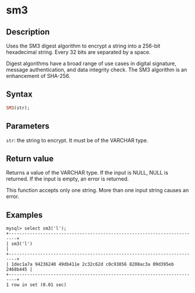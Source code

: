 ---
---

# sm3

## Description

Uses the SM3 digest algorithm to encrypt a string into a 256-bit hexadecimal string. Every 32 bits are separated by a space.

Digest algorithms have a broad range of use cases in digital signature, message authentication, and data integrity check. The SM3 algorithm is an enhancement of SHA-256.

## Syntax

```Haskell
SM3(str);
```

## Parameters

`str`: the string to encrypt. It must be of the VARCHAR type.

## Return value

Returns a value of the VARCHAR type. If the input is NULL, NULL is returned. If the input is empty, an error is returned.

This function accepts only one string. More than one input string causes an error.

## Examples

```Plain Text
mysql> select sm3('l');
+-------------------------------------------------------------------------+
| sm3('l')                                                                |
+-------------------------------------------------------------------------+
| 1dec1a7a 94236240 49db411e 2c32c62d c0c93856 8208ac3a 09d395eb 2468b445 |
+-------------------------------------------------------------------------+
1 row in set (0.01 sec)
```
